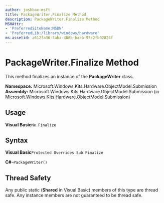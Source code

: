 ```yaml
---
author: joshbax-msft
title: PackageWriter.Finalize Method
description: PackageWriter.Finalize Method
MSHAttr:
- 'PreferredSiteName:MSDN'
- 'PreferredLib:/library/windows/hardware'
ms.assetid: a612fa36-3aba-406b-baeb-95c2fb92824f
---
```


# PackageWriter.Finalize Method


This method finalizes an instance of the **PackageWriter** class.

**Namespace:** Microsoft.Windows.Kits.Hardware.ObjectModel.Submission **Assembly:** Microsoft.Windows.Kits.Hardware.ObjectModel.Submission (in Microsoft.Windows.Kits.Hardware.ObjectModel.Submission)

## Usage


**Visual Basic**`Me.Finalize`

## Syntax


**Visual Basic**`Protected Overrides Sub Finalize`

**C#**`~PackageWriter()`

## Thread Safety


Any public static (**Shared** in Visual Basic) members of this type are thread safe. Any instance members are not guaranteed to be thread safe.

 

 






